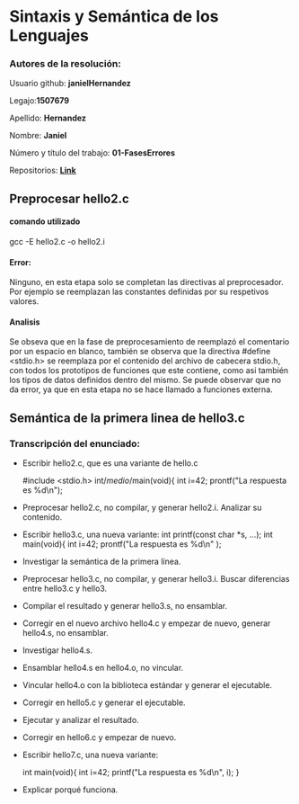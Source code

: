 # Sintaxis y Semántica de los Lenguajes


### Autores de la resolución:

Usuario github: __janielHernandez__

Legajo:__1507679__

Apellido: __Hernandez__

Nombre: __Janiel__

Número y título del trabajo: __01-FasesErrores__

Repositorios: __[Link](https://github.com/janielHernandez/SSL/tree/master/01-FasesErrores)__


## Preprocesar hello2.c

#### __comando utilizado__

gcc -E hello2.c -o hello2.i

#### __Error:__  
Ninguno, en esta etapa solo se completan las directivas al preprocesador. Por ejemplo se reemplazan
las constantes definidas por su respetivos valores.

#### Analisis
Se obseva que en la fase de preprocesamiento de reemplazó el comentario por un espacio en blanco, 
también se observa que la directiva #define <stdio.h> se reemplaza por el contenido del archivo de
cabecera stdio.h, con todos los prototipos de funciones que este contiene, como asi también los 
tipos de datos definidos dentro del mismo. Se puede observar que no da error, ya que en esta 
etapa no se hace llamado a funciones externa.



## Semántica de la primera linea de hello3.c




  
### Transcripción del enunciado:

- Escribir hello2.c, que es una variante de hello.c

 	#include <stdio.h>
 	int/*medio*/main(void){
 	int i=42;
 	prontf("La respuesta es %d\n");

- Preprocesar hello2.c, no compilar, y generar hello2.i. Analizar su contenido.

- Escribir hello3.c, una nueva variante:
	int printf(const char *s, ...);
	int main(void){
 	int i=42;
 	prontf("La respuesta es %d\n"
  );
- Investigar la semántica de la primera línea.
- Preprocesar hello3.c, no compilar, y generar hello3.i. Buscar diferencias entre hello3.c y hello3.
- Compilar el resultado y generar hello3.s, no ensamblar.
- Corregir  en  el  nuevo  archivo hello4.c y empezar  de  nuevo, generar hello4.s, no ensamblar.
- Investigar hello4.s.
- Ensamblar hello4.s en hello4.o, no vincular.
- Vincular hello4.o con la biblioteca estándar y generar el ejecutable.
- Corregir en hello5.c y generar el ejecutable.
- Ejecutar y analizar el resultado.
- Corregir en hello6.c y empezar de nuevo.
- Escribir hello7.c, una nueva variante:

	int main(void){
 	int i=42;
    printf("La respuesta es %d\n", i);
	}

- Explicar porqué funciona.